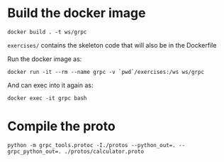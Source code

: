# Build the docker image

```
docker build . -t ws/grpc
```

`exercises/` contains the skeleton code that will also be in the Dockerfile

Run the docker image as:

```
docker run -it --rm --name grpc -v `pwd`/exercises:/ws ws/grpc
```

And can exec into it again as:

```
docker exec -it grpc bash
```

# Compile the proto

```
python -m grpc_tools.protoc -I./protos --python_out=. --grpc_python_out=. ./protos/calculator.proto
```
